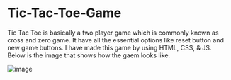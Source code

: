 # Tic-Tac-Toe-Game
Tic Tac Toe is basically a two player game which is commonly known as cross and zero game. It have all the essential options like reset button and new game buttons. I have made this game by using HTML, CSS, &amp; JS.
Below is the image that shows how the gaem looks like.

![image](https://github.com/PiyushNagose/Tic-Tac-Toe-Game/assets/140475543/1da621e6-9985-43a9-a821-ba231cc53218)
